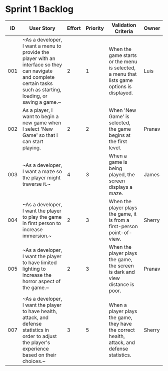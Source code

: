 # Sprint 1 Backlog
| ID | User Story | Effort | Priority | Validation Criteria | Owner |
|----|------------|--------|----------|---------------------|-------|
| 001 | ~As a developer, I want a menu to provide the player with an interface so they can navigate and complete certain tasks such as starting, loading, or saving a game.~ | 2 | 1 | When the game starts or the menu is selected, a menu that lists game options is displayed. | Luis |
| 002 | As a player, I want to begin a new game when I select 'New Game' so that I can start playing. | 2 | 2 | When 'New Game' is selected, the game begins at the first level. | Pranav |
| 003 | ~As a developer, I want a maze so the player might traverse it.~ | 4 | 3 | When a game is being played, the screen displays a maze. | James |
| 004 | ~As a developer, I want the player to play the game in first person to increase immersion.~ | 2 | 3 | When the player plays the game, it is from a first-person point-of-view. | Sherry |
| 005 | ~As a developer, I want the player to have limited lighting to increase the horror aspect of the game.~ | 2 | 3 | When the player plays the game, the screen is dark and view distance is poor. | Pranav |
| 007 | ~As a developer, I want the player to have health, attack, and defense statistics in order to adjust the player's experience based on their choices.~ | 3 | 5 | When a player plays the game, they have the correct health, attack, and defense statistics. | Sherry |
